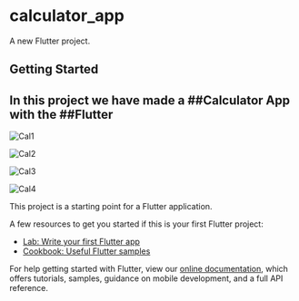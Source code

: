 # calculator_app

A new Flutter project.

## Getting Started

## In this project we have made a ##Calculator App with the ##Flutter 

![Cal1](https://user-images.githubusercontent.com/75627888/123694928-cc14f780-d80e-11eb-8b57-00f3eed4148f.png)

![Cal2](https://user-images.githubusercontent.com/75627888/123694946-d20ad880-d80e-11eb-90b2-38044426d332.png)

![Cal3](https://user-images.githubusercontent.com/75627888/123694967-d7682300-d80e-11eb-9b37-1f65a00f5dcb.png)

![Cal4](https://user-images.githubusercontent.com/75627888/123694985-ddf69a80-d80e-11eb-8325-a2f35f6117b3.png)

This project is a starting point for a Flutter application.

A few resources to get you started if this is your first Flutter project:

- [Lab: Write your first Flutter app](https://flutter.dev/docs/get-started/codelab)
- [Cookbook: Useful Flutter samples](https://flutter.dev/docs/cookbook)

For help getting started with Flutter, view our
[online documentation](https://flutter.dev/docs), which offers tutorials,
samples, guidance on mobile development, and a full API reference.
